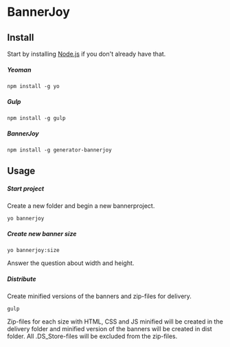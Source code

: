 # BannerJoy

## Install

Start by installing [Node.js](https://nodejs.org/) if you don't already have that.

##### Yeoman

```
npm install -g yo
```

##### Gulp

```
npm install -g gulp
```

##### BannerJoy

```
npm install -g generator-bannerjoy
```

## Usage

##### Start project

Create a new folder and begin a new bannerproject.

```
yo bannerjoy
```

##### Create new banner size

```
yo bannerjoy:size
```

Answer the question about width and height.

##### Distribute

Create minified versions of the banners and zip-files for delivery. 

```
gulp
```

Zip-files for each size with HTML, CSS and JS minified will be created in the delivery folder and minified version of the banners will be created in dist folder. All .DS_Store-files will be excluded from the zip-files.